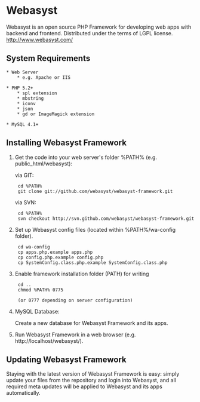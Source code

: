 # Webasyst #

Webasyst is an open source PHP Framework for developing web apps with backend and frontend.
Distributed under the terms of LGPL license.
http://www.webasyst.com/

## System Requirements ##

	* Web Server
		* e.g. Apache or IIS
		
	* PHP 5.2+
		* spl extension
		* mbstring
		* iconv
		* json
		* gd or ImageMagick extension

	* MySQL 4.1+


## Installing Webasyst Framework ##

1. Get the code into your web server's folder %PATH% (e.g. public_html/webasyst):

	via GIT:

		cd %PATH%
		git clone git://github.com/webasyst/webasyst-framework.git

	via SVN:
	
		cd %PATH%
		svn checkout http://svn.github.com/webasyst/webasyst-framework.git

2. Set up Webasyst config files (located within %PATH%/wa-config folder).

		cd wa-config
		cp apps.php.example apps.php
		cp config.php.example config.php
		cp SystemConfig.class.php.example SystemConfig.class.php

2. Enable framework installation folder (PATH) for writing

		cd ..
		chmod %PATH% 0775
		
		(or 0777 depending on server configuration)

3. MySQL Database:

	Create a new database for Webasyst Framework and its apps.

4. Run Webasyst Framework in a web browser (e.g. http://localhost/webasyst/).

## Updating Webasyst Framework ##

Staying with the latest version of Webasyst Framework is easy: simply update your files from the repository and login into Webasyst, and all required meta updates will be applied to Webasyst and its apps automatically.